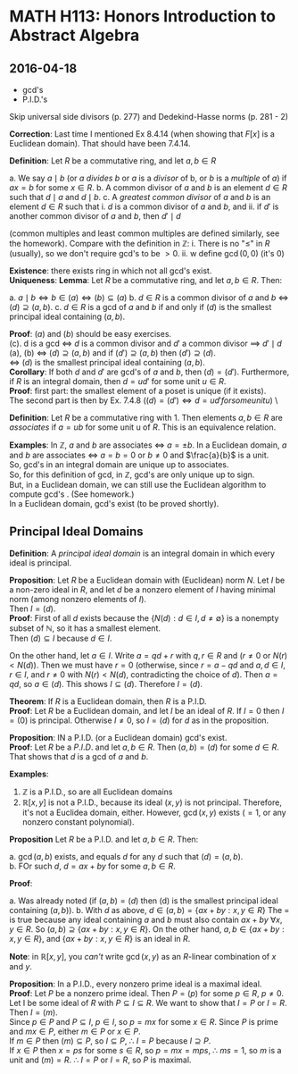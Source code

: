 # MATH H113: Honors Introduction to Abstract Algebra
## 2016-04-18
- gcd's
- P.I.D.'s

Skip universal side divisors (p. 277) and Dedekind-Hasse norms (p. 281 - 2)

**Correction**: Last time I mentioned Ex 8.4.14 (when showing that $F[x]$ is a Euclidean domain). That should have been 7.4.14.

**Definition**: Let $R$ be a commutative ring, and let $a, b \in R$

a. We say $a \mid b$ (or $a$ *divides* $b$ or $a$ is a *divisor* of b, or $b$ is a *multiple* of $a$) if $ax = b$ for some $x \in R$.
b. A common divisor of $a$ and $b$ is an element $d \in R$ such that $d \mid a$ and $d \mid b$.
c. A *greatest common divisor* of $a$ and $b$ is an element $d \in R$ such that
    i. $d$ is a common divisor of $a$ and $b$, and
    ii. if $d'$ is another common divisor of $a$ and $b$, then $d' \mid d$

(common multiples and least common multiples are defined similarly, see the homework).
Compare with the definition in $\mathbb{Z}$:
    i. There is no "$\le$" in $R$ (usually), so we don't require gcd's to be $> 0$.
    ii. w define $\gcd(0, 0)$ (it's 0)

**Existence**: there exists ring in which not all gcd's exist. \
**Uniqueness**: **Lemma**: Let $R$ be a commutative ring, and let $a, b \in R$. Then:

a. $a \mid b \iff b \in (a) \iff (b) \subseteq (a)$
b. $d \in R$ is a common divisor of $a$ and $b$ $\iff$ $(d) \supseteq (a, b)$.
c. $d \in R$ is a gcd of $a$ and $b$ if and only if $(d)$ is the smallest principal ideal containing $(a, b)$.

**Proof**: $(a)$ and $(b)$ should be easy exercises. \
(c). d is a gcd $\iff$ $d$ is a common divisor and $d'$ a common divisor $\implies$ $d' \mid d$ \
(a), (b) $\iff$ $(d) \supseteq (a, b)$ and if $(d') \supseteq (a, b)$ then $(d') \supseteq (d)$. \
$\iff$ $(d)$ is the smallest principal ideal containing $(a, b)$. \
**Corollary**: If both $d$ and $d'$ are gcd's of $a$ and $b$, then $(d) = (d')$. Furthermore, if $R$ is an integral domain, then $d = ud'$ for some unit $u \in R$. \
**Proof**: first part: the smallest element of a poset is unique (if it exists). \
The second part is then by Ex. 7.4.8 ($(d) = (d') \iff d = ud' for some unit u$) \

**Definition**: Let $R$ be a commutative ring with 1. Then elements $a, b \in R$ are *associates* if $a = ub$ for some unit u of $R$. This is an equivalence relation.

**Examples**: In $\mathbb{Z}$, $a$ and $b$ are associates $\iff$ $a = \pm b$. In a Euclidean domain, $a$ and $b$ are associates $\iff$ $a = b = 0$ or $b \neq 0$ and $\frac{a}{b}$ is a unit. \
So, gcd's in an integral domain are unique up to associates. \
So, for this definition of gcd, in $\mathbb{Z}$, gcd's are only unique up to sign. \
But, in a Euclidean domain, we can still use the Euclidean algorithm to compute gcd's . (See homework.) \
In a Euclidean domain, gcd's exist (to be proved shortly).

## Principal Ideal Domains
**Definition**: A *principal ideal domain* is an integral domain in which every ideal is principal.

**Proposition**: Let $R$ be a Euclidean domain with (Euclidean) norm $N$. Let $I$ be a non-zero ideal in $R$, and let $d$ be a nonzero element of $I$ having minimal norm (among nonzero elements of $I$). \
Then $I = (d)$. \
**Proof**: First of all $d$ exists because the $\{N(d) : d \in I, d \neq \emptyset\}$ is a nonempty subset of $\mathbb{N}$, so it has a smallest element. \
Then $(d) \subseteq I$ because $d \in I$.

On the other hand, let $a \in I$. Write $a = qd + r$ with $q, r \in R$ and ($r \neq 0$ or $N(r) < N(d)$). Then we must have $r = 0$ (otherwise, since $r = a - qd$ and $a, d \in I$, $r \in I$, and $r \neq 0$ with $N(r) < N(d)$, contradicting the choice of $d$). Then $a = qd$, so $a \in (d)$. This shows $I \subseteq (d)$. Therefore $I = (d)$.

**Theorem**: If $R$ is a Euclidean domain, then $R$ is a P.I.D. \
**Proof**: Let $R$ be a Euclidean domain, and let $I$ be an ideal of $R$. If $I = 0$ then $I = (0)$ is principal. Otherwise $I \neq 0$, so $I = (d)$ for $d$ as in the proposition.

**Proposition**: IN a P.I.D. (or a Euclidean domain) gcd's exist. \
**Proof**: Let $R$ be a $P.I.D.$ and let $a, b \in R$. Then $(a, b) = (d)$ for some $d \in R$. That shows that $d$ is a gcd of $a$ and $b$.

**Examples**:

1. $\mathbb{Z}$ is a P.I.D., so are all Euclidean domains
2. $\mathbb{R}[x, y]$ is not a P.I.D., because its ideal $(x, y)$ is not principal. Therefore, it's not a Euclidea domain, either. However, $\gcd(x, y)$ exists ($= 1$, or any nonzero constant polynomial).

**Proposition** Let $R$ be a P.I.D. and let $a, b \in R$. Then:

a. $\gcd(a, b)$ exists, and equals $d$ for any $d$ such that $(d) = (a, b)$. \
b. FOr such $d$, $d = ax + by$ for some $a, b \in R$.

**Proof**:

a. Was already noted (if $(a, b) = (d)$ then (d) is the smallest principal ideal containing $(a, b)$).
b. With $d$ as above, $d \in (a, b) = \{ax + by : x, y \in R\}$ The = is true because any ideal containing $a$ and $b$ must also contain $ax + by\ \forall x, y \in R$. So $(a, b) \supseteq \{ax + by : x, y \in R\}$. On the other hand, $a, b \in \{ax + by : x, y \in R\}$, and $\{ax + by : x, y \in R\}$ is an ideal in $R$.

**Note**: in $\mathbb{R}[x, y]$, you *can't* write $\gcd(x, y)$ as an $R$-linear combination of $x$ and $y$.

**Proposition**: In a P.I.D., every nonzero prime ideal is a maximal ideal. \
**Proof**: Let $P$ be a nonzero prime ideal. Then $P = (p)$ for some $p \in R$, $p \neq 0$. \
Let I be some ideal of $R$ with $P \subseteq I \subseteq R$. We want to show that $I = P$ or $I = R$. \
Then $I = (m)$. \
Since $p \in P$ and $P \subseteq I$, $p \in I$, so $p = mx$ for some $x \in R$. Since $P$ is prime and $mx \in P$, either $m \in P$ or $x \in P$. \
If $m \in P$ then $(m) \subseteq P$, so $I \subseteq P$, $\therefore$ $I = P$ because $I \supseteq P$. \
If $x \in P$ then $x = ps$ for some $s \in R$, so $p = mx = mps$, $\therefore$ $ms = 1$, so $m$ is a unit and $(m) = R$. $\therefore$ $I = P$ or $I = R$, so $P$ is maximal.

